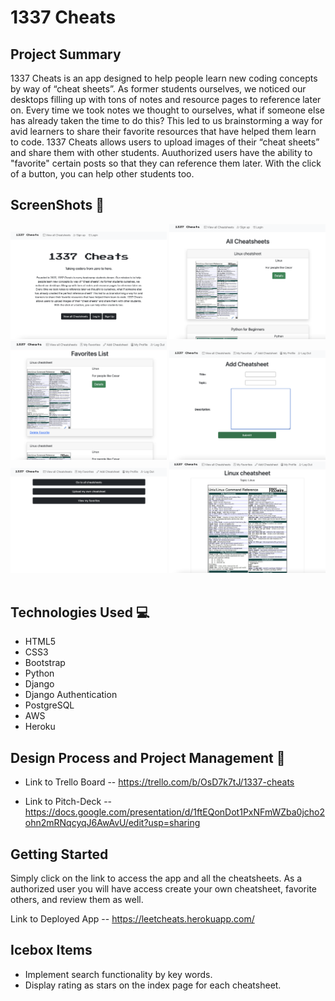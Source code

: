 # 1337 Cheats

## Project Summary

1337 Cheats is an app designed to help people learn new coding concepts by way of “cheat sheets”. As former students ourselves, we noticed our desktops filling up with tons of notes and resource pages to reference later on. Every time we took notes we thought to ourselves, what if someone else has already taken the time to do this? This led to us brainstorming a way for avid learners to share their favorite resources that have helped them learn to code. 1337 Cheats allows users to upload images of their “cheat sheets” and share them with other students. Auuthorized users have the ability to "favorite" certain posts so that they can reference them later. With the click of a button, you can help other students too.

## ScreenShots 📸

<img src="public/Screen Shot 2022-01-21 at 12.21.03 AM.png" width="250">
<img src="public/Screen Shot 2022-01-21 at 12.21.48 AM.png" width="250">
<img src="public/Screen Shot 2022-01-21 at 12.23.44 AM.png" width="250">
<img src="public/Screen Shot 2022-01-21 at 12.24.34 AM.png" width="250">
<img src="public/Screen Shot 2022-01-21 at 12.24.49 AM.png" width="250">
<img src="public/Screen Shot 2022-01-21 at 12.25.19 AM.png" width="250">
<img scr="public/Screen Shot 2022-01-21 at 12.25.31 AM.png" width="250">

## Technologies Used 💻

- HTML5
- CSS3
- Bootstrap
- Python
- Django
- Django Authentication
- PostgreSQL
- AWS
- Heroku

## Design Process and Project Management 📐

- Link to Trello Board -- https://trello.com/b/OsD7k7tJ/1337-cheats

- Link to Pitch-Deck -- https://docs.google.com/presentation/d/1ftEQonDot1PxNFmWZba0jcho2ohn2mRNqcyqJ6AwAvU/edit?usp=sharing

## Getting Started

Simply click on the link to access the app and all the cheatsheets. As a authorized user you will have access create your own cheatsheet, favorite others, and review them as well.

Link to Deployed App -- <https://leetcheats.herokuapp.com/>

## Icebox Items

- Implement search functionality by key words.
- Display rating as stars on the index page for each cheatsheet.
